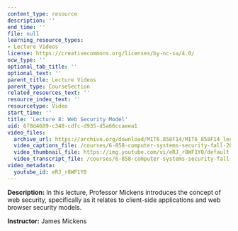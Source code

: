 ```yaml
---
content_type: resource
description: ''
end_time: ''
file: null
learning_resource_types:
- Lecture Videos
license: https://creativecommons.org/licenses/by-nc-sa/4.0/
ocw_type: ''
optional_tab_title: ''
optional_text: ''
parent_title: Lecture Videos
parent_type: CourseSection
related_resources_text: ''
resource_index_text: ''
resourcetype: Video
start_time: ''
title: 'Lecture 8: Web Security Model'
uid: 6f8d4689-c348-cdfc-d935-d5a66ccaeea1
video_files:
  archive_url: https://archive.org/download/MIT6.858F14/MIT6_858F14_lec08_300k.mp4
  video_captions_file: /courses/6-858-computer-systems-security-fall-2014/53081f735984520e98fd8c5d04af7d31_eRJ_r8WF1Y0.vtt
  video_thumbnail_file: https://img.youtube.com/vi/eRJ_r8WF1Y0/default.jpg
  video_transcript_file: /courses/6-858-computer-systems-security-fall-2014/5266d8f77fc0d1eb62d95ac1b77e9a0b_eRJ_r8WF1Y0.pdf
video_metadata:
  youtube_id: eRJ_r8WF1Y0
---
```


**Description:** In this lecture, Professor Mickens introduces the concept of web security, specifically as it relates to client-side applications and web browser security models.

**Instructor:** James Mickens


